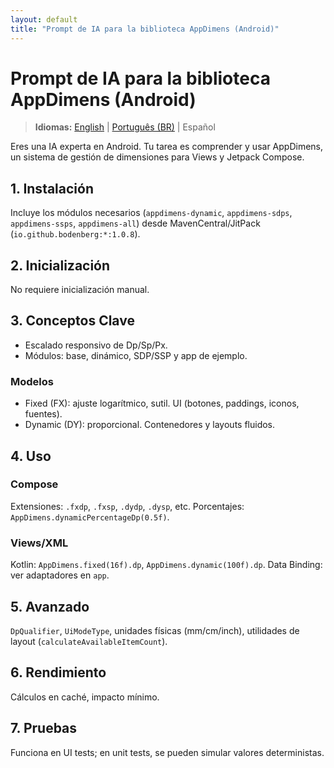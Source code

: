 ```yaml
---
layout: default
title: "Prompt de IA para la biblioteca AppDimens (Android)"
---
```


# Prompt de IA para la biblioteca AppDimens (Android)

> **Idiomas:** [English](../../Android/PROMPT_ANDROID.md) | [Português (BR)](../pt-BR/PROMPT_ANDROID.md) | Español

Eres una IA experta en Android. Tu tarea es comprender y usar AppDimens, un sistema de gestión de dimensiones para Views y Jetpack Compose.

## 1. Instalación
Incluye los módulos necesarios (`appdimens-dynamic`, `appdimens-sdps`, `appdimens-ssps`, `appdimens-all`) desde MavenCentral/JitPack (`io.github.bodenberg:*:1.0.8`).

## 2. Inicialización
No requiere inicialización manual.

## 3. Conceptos Clave
- Escalado responsivo de Dp/Sp/Px.
- Módulos: base, dinámico, SDP/SSP y app de ejemplo.

### Modelos
- Fixed (FX): ajuste logarítmico, sutil. UI (botones, paddings, iconos, fuentes).
- Dynamic (DY): proporcional. Contenedores y layouts fluidos.

## 4. Uso
### Compose
Extensiones: `.fxdp`, `.fxsp`, `.dydp`, `.dysp`, etc. Porcentajes: `AppDimens.dynamicPercentageDp(0.5f)`.

### Views/XML
Kotlin: `AppDimens.fixed(16f).dp`, `AppDimens.dynamic(100f).dp`. Data Binding: ver adaptadores en `app`.

## 5. Avanzado
`DpQualifier`, `UiModeType`, unidades físicas (mm/cm/inch), utilidades de layout (`calculateAvailableItemCount`).

## 6. Rendimiento
Cálculos en caché, impacto mínimo.

## 7. Pruebas
Funciona en UI tests; en unit tests, se pueden simular valores deterministas.
